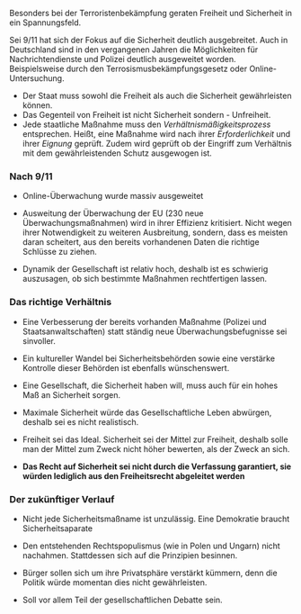 Besonders bei der Terroristenbekämpfung geraten Freiheit und Sicherheit in ein Spannungsfeld.

Sei 9/11 hat sich der Fokus auf die Sicherheit deutlich ausgebreitet. Auch in Deutschland sind in den vergangenen Jahren die Möglichkeiten für Nachrichtendienste und Polizei deutlich ausgeweitet worden.  Beispielsweise durch den Terrosismusbekämpfungsgesetz oder Online-Untersuchung.


- Der Staat muss sowohl die Freiheit als auch die Sicherheit gewährleisten können.
- Das Gegenteil von Freiheit ist nicht Sicherheit sondern - Unfreiheit. 
- Jede staatliche Maßnahme muss den *Verhältnismäßigkeitsprozess* entsprechen. Heißt, eine Maßnahme wird nach ihrer *Erforderlichkeit* und ihrer *Eignung* geprüft. Zudem wird geprüft ob der Eingriff zum Verhältnis mit dem gewährleistenden Schutz ausgewogen ist.



### Nach 9/11

- Online-Überwachung wurde massiv ausgeweitet 

- Ausweitung der Überwachung der EU (230 neue Überwachungsmaßnahmen) wird in ihrer Effizienz kritisiert. Nicht wegen ihrer Notwendigkeit zu weiteren Ausbreitung, sondern, dass es meisten daran scheitert, aus den bereits vorhandenen Daten die richtige Schlüsse zu ziehen.

- Dynamik der Gesellschaft ist relativ hoch, deshalb ist es schwierig auszusagen, ob sich bestimmte Maßnahmen rechtfertigen lassen. 

### Das richtige Verhältnis 

- Eine Verbesserung der bereits vorhanden Maßnahme (Polizei und Staatsanwaltschaften) statt ständig neue Überwachungsbefugnisse sei sinvoller.

- Ein kultureller Wandel bei Sicherheitsbehörden sowie eine verstärke Kontrolle dieser Behörden ist ebenfalls wünschenswert. 

- Eine Gesellschaft, die Sicherheit haben will, muss auch für ein hohes Maß an Sicherheit sorgen.

- Maximale Sicherheit würde das Gesellschaftliche Leben abwürgen, deshalb sei es nicht realistisch.

- Freiheit sei das Ideal. Sicherheit sei der Mittel zur Freiheit, deshalb solle man der Mittel zum Zweck nicht höher bewerten, als der Zweck an sich. 

- **Das Recht auf Sicherheit sei nicht durch die Verfassung garantiert, sie würden lediglich aus den Freiheitsrecht abgeleitet werden**

### Der zukünftiger Verlauf 

- Nicht jede Sicherheitsmaßname ist unzulässig. Eine Demokratie braucht Sicherheitsaparate 

- Den entstehenden Rechtspopulismus (wie in Polen und Ungarn) nicht nachahmen. Stattdessen sich auf die Prinzipien besinnen. 

- Bürger sollen sich um ihre Privatsphäre verstärkt kümmern, denn die Politik würde momentan dies nicht gewährleisten. 

- Soll vor allem Teil der gesellschaftlichen Debatte sein. 